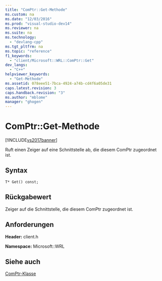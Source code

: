 ```yaml
---
title: "ComPtr::Get-Methode"
ms.custom: na
ms.date: "12/03/2016"
ms.prod: "visual-studio-dev14"
ms.reviewer: na
ms.suite: na
ms.technology: 
  - "devlang-cpp"
ms.tgt_pltfrm: na
ms.topic: "reference"
f1_keywords: 
  - "client/Microsoft::WRL::ComPtr::Get"
dev_langs: 
  - "C++"
helpviewer_keywords: 
  - "Get-Methode"
ms.assetid: 078eee51-7bca-4924-a74b-cd4f6a05de31
caps.latest.revision: 3
caps.handback.revision: "3"
ms.author: "mblome"
manager: "ghogen"
---
```

# ComPtr::Get-Methode
[!INCLUDE[vs2017banner](../assembler/inline/includes/vs2017banner.md)]

Ruft einen Zeiger auf eine Schnittstelle ab, die diesem ComPtr zugeordnet ist.  
  
## Syntax  
  
```  
T* Get() const;  
```  
  
## Rückgabewert  
 Zeiger auf die Schnittstelle, die diesem ComPtr zugeordnet ist.  
  
## Anforderungen  
 **Header:**  client.h  
  
 **Namespace:** Microsoft::WRL  
  
## Siehe auch  
 [ComPtr\-Klasse](../windows/comptr-class.md)